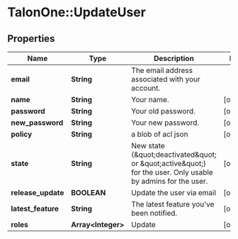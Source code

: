 # TalonOne::UpdateUser

## Properties
Name | Type | Description | Notes
------------ | ------------- | ------------- | -------------
**email** | **String** | The email address associated with your account. | 
**name** | **String** | Your name. | [optional] 
**password** | **String** | Your old password. | [optional] 
**new_password** | **String** | Your new password. | [optional] 
**policy** | **String** | a blob of acl json | [optional] 
**state** | **String** | New state (\&quot;deactivated\&quot; or \&quot;active\&quot;) for the user. Only usable by admins for the user. | [optional] 
**release_update** | **BOOLEAN** | Update the user via email | [optional] 
**latest_feature** | **String** | The latest feature you&#39;ve been notified. | [optional] 
**roles** | **Array&lt;Integer&gt;** | Update | [optional] 


